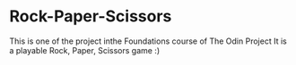 # Rock-Paper-Scissors
This is one of the project inthe Foundations course of The Odin Project
It is a playable Rock, Paper, Scissors game :)
